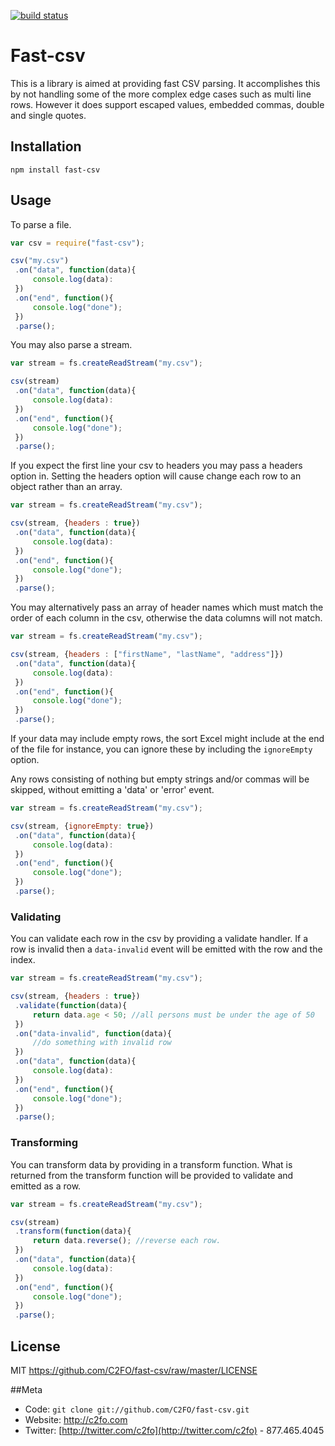 <a name="top"></a>


  [![build status](https://secure.travis-ci.org/C2FO/fast-csv.png)](http://travis-ci.org/C2FO/fast-csv)
# Fast-csv

This is a library is aimed at providing fast CSV parsing. It accomplishes this by not handling some of the more complex
edge cases such as multi line rows. However it does support escaped values, embedded commas, double and single quotes.

## Installation

`npm install fast-csv`

## Usage

To parse a file.

```javascript
var csv = require("fast-csv");

csv("my.csv")
 .on("data", function(data){
     console.log(data):
 })
 .on("end", function(){
     console.log("done");
 })
 .parse();
```

You may also parse a stream.

```javascript
var stream = fs.createReadStream("my.csv");

csv(stream)
 .on("data", function(data){
     console.log(data):
 })
 .on("end", function(){
     console.log("done");
 })
 .parse();

```

If you expect the first line your csv to headers you may pass a headers option in. Setting the headers option will
cause change each row to an object rather than an array.

```javascript
var stream = fs.createReadStream("my.csv");

csv(stream, {headers : true})
 .on("data", function(data){
     console.log(data):
 })
 .on("end", function(){
     console.log("done");
 })
 .parse();

```

You may alternatively pass an array of header names which must match the order of each column in the csv, otherwise
the data columns will not match.

```javascript
var stream = fs.createReadStream("my.csv");

csv(stream, {headers : ["firstName", "lastName", "address"]})
 .on("data", function(data){
     console.log(data):
 })
 .on("end", function(){
     console.log("done");
 })
 .parse();

```

If your data may include empty rows, the sort Excel might include at the end of the file for instance, you can ignore
these by including the `ignoreEmpty` option.

Any rows consisting of nothing but empty strings and/or commas will be skipped, without emitting a 'data' or 'error' event.

```javascript
var stream = fs.createReadStream("my.csv");

csv(stream, {ignoreEmpty: true})
 .on("data", function(data){
     console.log(data):
 })
 .on("end", function(){
     console.log("done");
 })
 .parse();

```

### Validating

You can validate each row in the csv by providing a validate handler. If a row is invalid then a `data-invalid` event
will be emitted with the row and the index.

```javascript
var stream = fs.createReadStream("my.csv");

csv(stream, {headers : true})
 .validate(function(data){
     return data.age < 50; //all persons must be under the age of 50
 })
 .on("data-invalid", function(data){
     //do something with invalid row
 })
 .on("data", function(data){
     console.log(data):
 })
 .on("end", function(){
     console.log("done");
 })
 .parse();

```

### Transforming

You can transform data by providing in a transform function. What is returned from the transform function will
be provided to validate and emitted as a row.

```javascript
var stream = fs.createReadStream("my.csv");

csv(stream)
 .transform(function(data){
     return data.reverse(); //reverse each row.
 })
 .on("data", function(data){
     console.log(data):
 })
 .on("end", function(){
     console.log("done");
 })
 .parse();

```

## License

MIT <https://github.com/C2FO/fast-csv/raw/master/LICENSE>

##Meta
* Code: `git clone git://github.com/C2FO/fast-csv.git`
* Website: <http://c2fo.com>
* Twitter: [http://twitter.com/c2fo](http://twitter.com/c2fo) - 877.465.4045



